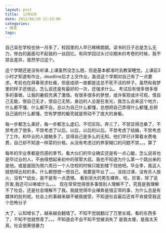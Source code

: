 ```yaml
---
layout: post
title:  12年6月 
date: 2012/06/20 12:23:00
categories: 
- 随笔
tags: 
---
```


自己呆在学校也快一月多了，校园里的人早已稀稀朗朗。读书的日子总是怎么无力，惨白的画面勾不起我的一丝回忆。有同学回过头讨论期末的考卷的时候，我不禁会差异，竟然学过这个。

这个学期还是没有听课.上课虽然没怎么翘，但是基本都准时去教室睡觉。上课前3小时才知道有作业，deadline后才上交作业。虽说这个学期对自己有了一点要求。考前也在拜春哥求杜甫，但是成绩一直都是这总不死不活的样子。虽然和我梦里的样子还很远，怎么说还是有最好的一次，还强求什么。 考试后有很多很多很多的事做，让我的暑假充满了激情。有很多很多的梦想，或许客观或许可观，恨自己无能，恨自己无才，恨自己无势。身边的人总是在发光，我怎么会来这个地方，什么都不懂，什么都不会。总以为自己什么都懂，总想把自己弄得什么都懂,总把自己装的什么都懂。空有梦想的躯壳就是带动不了庞大的身躯。

每一步都怎么美好，每一步都怎么虚幻。不切实际。奔三了，不禁显得沧桑了，不禁考虑了很多，不禁考虑了以后。以后，以后的以后。不禁考虑了结婚，不禁考虑了工作。和毕业的人接触多了。显得自己是多么的无知。他们早已计算着水费电费，自己却不知道一样菜的价格。从没有考虑过的养家糊口的问题不禁。。。算了

每年的毕业季都是伤感的季节。看大伙们的毕业确实还是有一点心酸，怎么说哥也是毕过业的人，不由得想起来初中的宿管大叔。我也不知道为什么第一个跳出来的是他。或是是因为周六周日一个人住校的时候只能到楼下找他吧。毕业季，我这人就想得比较的多。什么都想想一想自己。我要是毕业了，。。没挂过课，没有杀人放火，没有**幼女，是不是有一点遗憾。 看到浙大的男生裸奔，哈，厉害，除了说厉害,我还可以唏嘘什么。。。 现在常常觉得很多事情别人理解不了，究竟是我理解不了社会，还是社会理解不了我。我就觉得毕业裸奔是很正常的事，为什么总是有媒体的批判呢。社会上的事越来越不被我接受，不知道社会最后还肯不肯接受我这个恐怖分子

大了，认知增长了，越来越会翻墙了。不知不觉就翻过了万里长城，看的东西多了，不知不觉就愤青了。。。不知道会不会不知不觉被消失了 是我太傻，是我太天真，社会很黄很暴力
